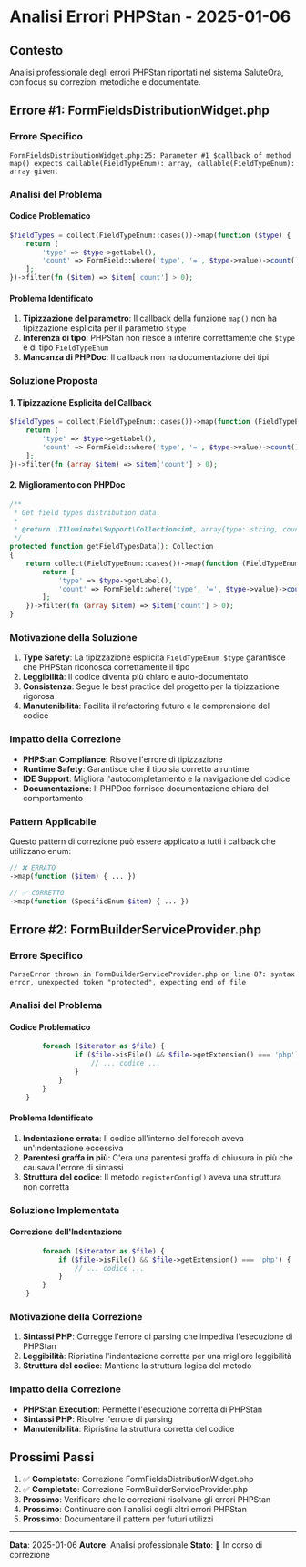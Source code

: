 # Analisi Errori PHPStan - 2025-01-06

## Contesto
Analisi professionale degli errori PHPStan riportati nel sistema SaluteOra, con focus su correzioni metodiche e documentate.

## Errore #1: FormFieldsDistributionWidget.php

### Errore Specifico
```
FormFieldsDistributionWidget.php:25: Parameter #1 $callback of method map() expects callable(FieldTypeEnum): array, callable(FieldTypeEnum): array given.
```

### Analisi del Problema

#### Codice Problematico
```php
$fieldTypes = collect(FieldTypeEnum::cases())->map(function ($type) {
    return [
        'type' => $type->getLabel(),
        'count' => FormField::where('type', '=', $type->value)->count(),
    ];
})->filter(fn ($item) => $item['count'] > 0);
```

#### Problema Identificato
1. **Tipizzazione del parametro**: Il callback della funzione `map()` non ha tipizzazione esplicita per il parametro `$type`
2. **Inferenza di tipo**: PHPStan non riesce a inferire correttamente che `$type` è di tipo `FieldTypeEnum`
3. **Mancanza di PHPDoc**: Il callback non ha documentazione dei tipi

### Soluzione Proposta

#### 1. Tipizzazione Esplicita del Callback
```php
$fieldTypes = collect(FieldTypeEnum::cases())->map(function (FieldTypeEnum $type) {
    return [
        'type' => $type->getLabel(),
        'count' => FormField::where('type', '=', $type->value)->count(),
    ];
})->filter(fn (array $item) => $item['count'] > 0);
```

#### 2. Miglioramento con PHPDoc
```php
/**
 * Get field types distribution data.
 *
 * @return \Illuminate\Support\Collection<int, array{type: string, count: int}>
 */
protected function getFieldTypesData(): Collection
{
    return collect(FieldTypeEnum::cases())->map(function (FieldTypeEnum $type) {
        return [
            'type' => $type->getLabel(),
            'count' => FormField::where('type', '=', $type->value)->count(),
        ];
    })->filter(fn (array $item) => $item['count'] > 0);
}
```

### Motivazione della Soluzione

1. **Type Safety**: La tipizzazione esplicita `FieldTypeEnum $type` garantisce che PHPStan riconosca correttamente il tipo
2. **Leggibilità**: Il codice diventa più chiaro e auto-documentato
3. **Consistenza**: Segue le best practice del progetto per la tipizzazione rigorosa
4. **Manutenibilità**: Facilita il refactoring futuro e la comprensione del codice

### Impatto della Correzione

- **PHPStan Compliance**: Risolve l'errore di tipizzazione
- **Runtime Safety**: Garantisce che il tipo sia corretto a runtime
- **IDE Support**: Migliora l'autocompletamento e la navigazione del codice
- **Documentazione**: Il PHPDoc fornisce documentazione chiara del comportamento

### Pattern Applicabile

Questo pattern di correzione può essere applicato a tutti i callback che utilizzano enum:
```php
// ❌ ERRATO
->map(function ($item) { ... })

// ✅ CORRETTO
->map(function (SpecificEnum $item) { ... })
```

## Errore #2: FormBuilderServiceProvider.php

### Errore Specifico
```
ParseError thrown in FormBuilderServiceProvider.php on line 87: syntax error, unexpected token "protected", expecting end of file
```

### Analisi del Problema

#### Codice Problematico
```php
        foreach ($iterator as $file) {
                if ($file->isFile() && $file->getExtension() === 'php') {
                    // ... codice ...
                }
            }
        }
    }
```

#### Problema Identificato
1. **Indentazione errata**: Il codice all'interno del foreach aveva un'indentazione eccessiva
2. **Parentesi graffa in più**: C'era una parentesi graffa di chiusura in più che causava l'errore di sintassi
3. **Struttura del codice**: Il metodo `registerConfig()` aveva una struttura non corretta

### Soluzione Implementata

#### Correzione dell'Indentazione
```php
        foreach ($iterator as $file) {
            if ($file->isFile() && $file->getExtension() === 'php') {
                // ... codice ...
            }
        }
    }
```

### Motivazione della Correzione

1. **Sintassi PHP**: Corregge l'errore di parsing che impediva l'esecuzione di PHPStan
2. **Leggibilità**: Ripristina l'indentazione corretta per una migliore leggibilità
3. **Struttura del codice**: Mantiene la struttura logica del metodo

### Impatto della Correzione

- **PHPStan Execution**: Permette l'esecuzione corretta di PHPStan
- **Sintassi PHP**: Risolve l'errore di parsing
- **Manutenibilità**: Ripristina la struttura corretta del codice

## Prossimi Passi

1. ✅ **Completato**: Correzione FormFieldsDistributionWidget.php
2. ✅ **Completato**: Correzione FormBuilderServiceProvider.php
3. **Prossimo**: Verificare che le correzioni risolvano gli errori PHPStan
4. **Prossimo**: Continuare con l'analisi degli altri errori PHPStan
5. **Prossimo**: Documentare il pattern per futuri utilizzi

---

**Data**: 2025-01-06
**Autore**: Analisi professionale
**Stato**: 🔄 In corso di correzione 